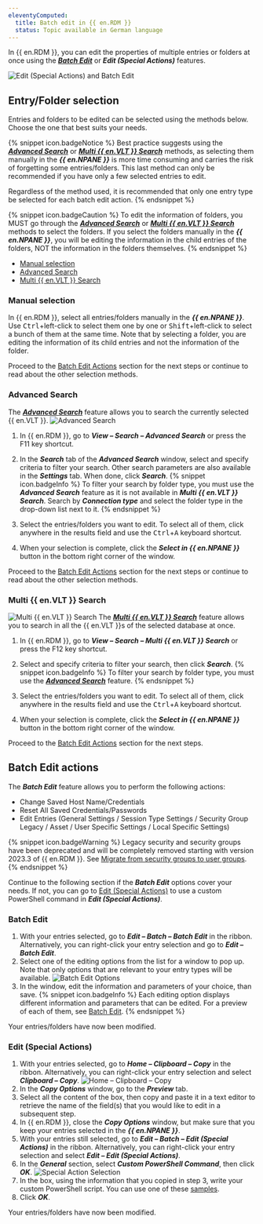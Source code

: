 ```yaml
---
eleventyComputed:
  title: Batch edit in {{ en.RDM }}
  status: Topic available in German language
---
```

In {{ en.RDM }}, you can edit the properties of multiple entries or folders at once using the [***Batch Edit***](/rdm/windows/commands/edit/batch/batch-edit/) or ***Edit (Special Actions)*** features.

![Edit (Special Actions) and Batch Edit](https://cdnweb.devolutions.net/docs/en/kb/KB2104.png)

## Entry/Folder selection

Entries and folders to be edited can be selected using the methods below. Choose the one that best suits your needs.

{% snippet icon.badgeNotice %}
Best practice suggests using the ***[Advanced Search](#advanced)*** or ***[Multi {{ en.VLT }} Search](#multi)*** methods, as selecting them manually in the ***{{ en.NPANE }}*** is more time consuming and carries the risk of forgetting some entries/folders. This last method can only be recommended if you have only a few selected entries to edit.

Regardless of the method used, it is recommended that only one entry type be selected for each batch edit action.
{% endsnippet %}

{% snippet icon.badgeCaution %}
To edit the information of folders, you MUST go through the ***[Advanced Search](#advanced)*** or ***[Multi {{ en.VLT }} Search](#multi)*** methods to select the folders. If you select the folders manually in the ***{{ en.NPANE }}***, you will be editing the information in the child entries of the folders, NOT the information in the folders themselves.
{% endsnippet %}

* [Manual selection](#manual)
* [Advanced Search](#advanced)
* [Multi {{ en.VLT }} Search](#multi)

### Manual selection
<a name="manual"></a>

In {{ en.RDM }}, select all entries/folders manually in the ***{{ en.NPANE }}***. Use <kbd>Ctrl</kbd>+left-click to select them one by one or <kbd>Shift</kbd>+left-click to select a bunch of them at the same time. Note that by selecting a folder, you are editing the information of its child entries and not the information of the folder.

Proceed to the [Batch Edit Actions](#edit) section for the next steps or continue to read about the other selection methods.

### Advanced Search
<a name="advanced"></a>

The ***[Advanced Search](/rdm/windows/commands/view/panels/search/advanced/)*** feature allows you to search the currently selected {{ en.VLT }}.
![Advanced Search](https://cdnweb.devolutions.net/docs/en/kb/KB2108.png)
1. In {{ en.RDM }}, go to ***View – Search – Advanced Search*** or press the F11 key shortcut.
1. In the ***Search*** tab of the ***Advanced Search*** window, select and specify criteria to filter your search. Other search parameters are also available in the ***Settings*** tab. When done, click ***Search***.
{% snippet icon.badgeInfo %}
To filter your search by folder type, you must use the ***Advanced Search*** feature as it is not available in ***Multi {{ en.VLT }} Search***. Search by ***Connection type*** and select the folder type in the drop-down list next to it.
{% endsnippet %}

3. Select the entries/folders you want to edit. To select all of them, click anywhere in the results field and use the <kbd>Ctrl</kbd>+<kbd>A</kbd> keyboard shortcut.
1. When your selection is complete, click the ***Select in {{ en.NPANE }}*** button in the bottom right corner of the window.

Proceed to the [Batch Edit Actions](#edit) section for the next steps or continue to read about the other selection methods.

### Multi {{ en.VLT }} Search
<a name="multi"></a>

![Multi {{ en.VLT }} Search](https://cdnweb.devolutions.net/docs/en/kb/KB2109.png)
The [***Multi {{ en.VLT }} Search***](/rdm/windows/commands/view/panels/search/multi-vault/) feature allows you to search in all the {{ en.VLT }}s of the selected database at once.

1. In {{ en.RDM }}, go to ***View – Search – Multi {{ en.VLT }} Search*** or press the F12 key shortcut.
1. Select and specify criteria to filter your search, then click ***Search***.
{% snippet icon.badgeInfo %}
To filter your search by folder type, you must use the ***[Advanced Search](#advanced)*** feature.
{% endsnippet %}

3. Select the entries/folders you want to edit. To select all of them, click anywhere in the results field and use the <kbd>Ctrl</kbd>+<kbd>A</kbd> keyboard shortcut.
1. When your selection is complete, click the ***Select in {{ en.NPANE }}*** button in the bottom right corner of the window.

Proceed to the [Batch Edit Actions](#edit) section for the next steps.

## Batch Edit actions
<a name="edit"></a>

The ***Batch Edit*** feature allows you to perform the following actions:

* Change Saved Host Name/Credentials
* Reset All Saved Credentials/Passwords
* Edit Entries (General Settings / Session Type Settings / Security Group Legacy / Asset / User Specific Settings / Local Specific Settings)

{% snippet icon.badgeWarning %}
Legacy security and security groups have been deprecated and will be completely removed starting with version 2023.3 of {{ en.RDM }}. See [Migrate from security groups to user groups](/kb/remote-desktop-manager/how-to-articles/migration-security-groups-user-groups/).
{% endsnippet %}

Continue to the following section if the ***Batch Edit*** options cover your needs. If not, you can go to [Edit (Special Actions)](#editspecialactions) to use a custom PowerShell command in ***Edit (Special Actions)***.

### Batch Edit
<a name="batchedit"></a>

1. With your entries selected, go to ***Edit – Batch – Batch Edit*** in the ribbon. Alternatively, you can right-click your entry selection and go to ***Edit – Batch Edit***.
1. Select one of the editing options from the list for a window to pop up. Note that only options that are relevant to your entry types will be available.
![Batch Edit Options](https://cdnweb.devolutions.net/docs/en/kb/KB2103.png)
1. In the window, edit the information and parameters of your choice, than save.
{% snippet icon.badgeInfo %}
Each editing option displays different information and parameters that can be edited. For a preview of each of them, see [Batch Edit](/rdm/windows/commands/edit/batch/batch-edit/).
{% endsnippet %}

Your entries/folders have now been modified.

### Edit (Special Actions)
<a name="editspecialactions"></a>

1. With your entries selected, go to ***Home – Clipboard – Copy*** in the ribbon. Alternatively, you can right-click your entry selection and select ***Clipboard – Copy***.
![Home – Clipboard – Copy](https://cdnweb.devolutions.net/docs/en/kb/KB2105.png)
1. In the ***Copy Options*** window, go to the ***Preview*** tab.
1. Select all the content of the box, then copy and paste it in a text editor to retrieve the name of the field(s) that you would like to edit in a subsequent step.
1. In {{ en.RDM }}, close the ***Copy Options*** window, but make sure that you keep your entries selected in the ***{{ en.NPANE }}***.
1. With your entries still selected, go to ***Edit – Batch – Edit (Special Actions)*** in the ribbon. Alternatively, you can right-click your entry selection and select ***Edit – Edit (Special Actions)***.
1. In the ***General*** section, select ***Custom PowerShell Command***, then click ***OK***.
![Special Action Selection](https://cdnweb.devolutions.net/docs/en/kb/KB2106.png)
1. In the box, using the information that you copied in step 3, write your custom PowerShell script. You can use one of these [samples](/rdm/windows/powershell-scripting/custom-powershell-commands/batch-actions-samples/).
1. Click ***OK***.

Your entries/folders have now been modified.
